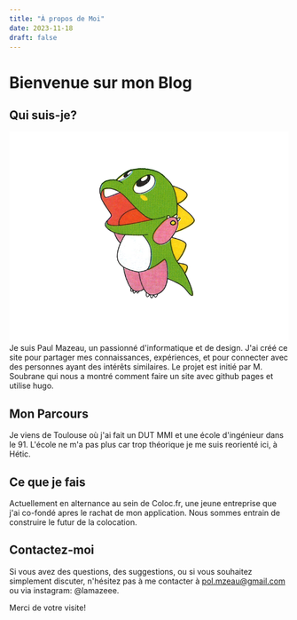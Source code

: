 ```yaml
---
title: "À propos de Moi"
date: 2023-11-18
draft: false
---
```


# Bienvenue sur mon Blog

## Qui suis-je?
![](image.png)
Je suis Paul Mazeau, un passionné d'informatique et de design. J'ai créé ce site pour partager mes connaissances, expériences, et pour connecter avec des personnes ayant des intérêts similaires. Le projet est initié par M. Soubrane qui nous a montré comment faire un site avec github pages et utilise hugo.

## Mon Parcours

Je viens de Toulouse où j'ai fait un DUT MMI et une école d'ingénieur dans le 91. L'école ne m'a pas plus car trop théorique je me suis reorienté ici, à Hétic.

## Ce que je fais

Actuellement en alternance au sein de Coloc.fr, une jeune entreprise que j'ai co-fondé apres le rachat de mon application. Nous sommes entrain de construire le futur de la colocation.

## Contactez-moi

Si vous avez des questions, des suggestions, ou si vous souhaitez simplement discuter, n'hésitez pas à me contacter à pol.mzeau@gmail.com ou via instagram: @lamazeee.

Merci de votre visite!